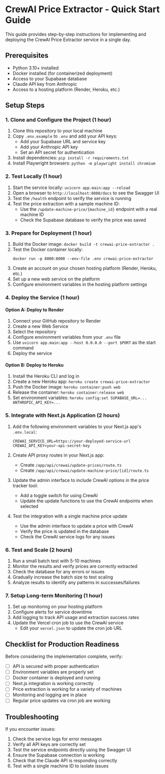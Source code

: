 # CrewAI Price Extractor - Quick Start Guide

This guide provides step-by-step instructions for implementing and deploying the CrewAI Price Extractor service in a single day.

## Prerequisites

- Python 3.10+ installed
- Docker installed (for containerized deployment)
- Access to your Supabase database
- Claude API key from Anthropic
- Access to a hosting platform (Render, Heroku, etc.)

## Setup Steps

### 1. Clone and Configure the Project (1 hour)

1. Clone this repository to your local machine
2. Copy `.env.example` to `.env` and add your API keys:
   - Add your Supabase URL and service key
   - Add your Anthropic API key
   - Set an API secret for authentication
3. Install dependencies: `pip install -r requirements.txt`
4. Install Playwright browsers: `python -m playwright install chromium`

### 2. Test Locally (1 hour)

1. Start the service locally: `uvicorn app.main:app --reload`
2. Open a browser to `http://localhost:8000/docs` to see the Swagger UI
3. Test the `/health` endpoint to verify the service is running
4. Test the price extraction with a sample machine ID:
   - Use the `/update-machine-price/{machine_id}` endpoint with a real machine ID
   - Check the Supabase database to verify the price was saved

### 3. Prepare for Deployment (1 hour)

1. Build the Docker image: `docker build -t crewai-price-extractor .`
2. Test the Docker container locally:
   ```
   docker run -p 8000:8000 --env-file .env crewai-price-extractor
   ```
3. Create an account on your chosen hosting platform (Render, Heroku, etc.)
4. Set up a new web service on the platform
5. Configure environment variables in the hosting platform settings

### 4. Deploy the Service (1 hour)

#### Option A: Deploy to Render
1. Connect your GitHub repository to Render
2. Create a new Web Service
3. Select the repository
4. Configure environment variables from your `.env` file
5. Use `uvicorn app.main:app --host 0.0.0.0 --port $PORT` as the start command
6. Deploy the service

#### Option B: Deploy to Heroku
1. Install the Heroku CLI and log in
2. Create a new Heroku app: `heroku create crewai-price-extractor`
3. Push the Docker image: `heroku container:push web`
4. Release the container: `heroku container:release web`
5. Set environment variables: `heroku config:set SUPABASE_URL=... ANTHROPIC_API_KEY=...`

### 5. Integrate with Next.js Application (2 hours)

1. Add the following environment variables to your Next.js app's `.env.local`:
   ```
   CREWAI_SERVICE_URL=https://your-deployed-service-url
   CREWAI_API_KEY=your-api-secret-key
   ```

2. Create API proxy routes in your Next.js app:
   - Create `/app/api/crewai/update-prices/route.ts` 
   - Create `/app/api/crewai/update-machine-price/[id]/route.ts`

3. Update the admin interface to include CrewAI options in the price tracker tool:
   - Add a toggle switch for using CrewAI
   - Update the update functions to use the CrewAI endpoints when selected

4. Test the integration with a single machine price update
   - Use the admin interface to update a price with CrewAI
   - Verify the price is updated in the database
   - Check the CrewAI service logs for any issues

### 6. Test and Scale (2 hours)

1. Run a small batch test with 5-10 machines
2. Monitor the results and verify prices are correctly extracted
3. Check the database for any errors or issues
4. Gradually increase the batch size to test scaling
5. Analyze results to identify any patterns in successes/failures

### 7. Setup Long-term Monitoring (1 hour)

1. Set up monitoring on your hosting platform
2. Configure alerts for service downtime
3. Add logging to track API usage and extraction success rates
4. Update the Vercel cron job to use the CrewAI service
   - Edit your `vercel.json` to update the cron job URL

## Checklist for Production Readiness

Before considering the implementation complete, verify:

- [ ] API is secured with proper authentication
- [ ] Environment variables are properly set
- [ ] Docker container is deployed and running
- [ ] Next.js integration is working correctly
- [ ] Price extraction is working for a variety of machines
- [ ] Monitoring and logging are in place
- [ ] Regular price updates via cron job are working

## Troubleshooting

If you encounter issues:

1. Check the service logs for error messages
2. Verify all API keys are correctly set
3. Test the service endpoints directly using the Swagger UI
4. Ensure the Supabase connection is working
5. Check that the Claude API is responding correctly
6. Test with a single machine ID to isolate issues 